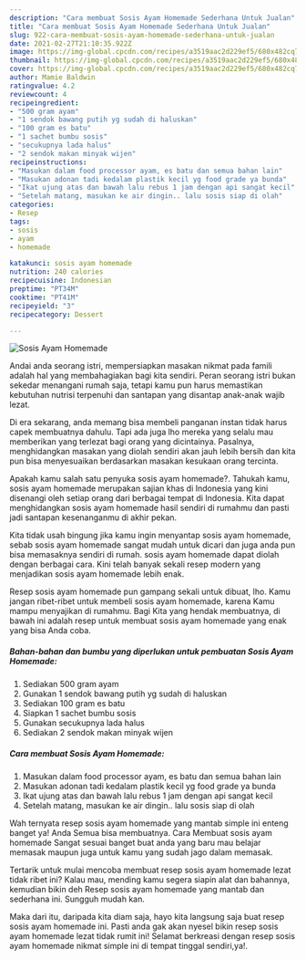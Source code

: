 ```yaml
---
description: "Cara membuat Sosis Ayam Homemade Sederhana Untuk Jualan"
title: "Cara membuat Sosis Ayam Homemade Sederhana Untuk Jualan"
slug: 922-cara-membuat-sosis-ayam-homemade-sederhana-untuk-jualan
date: 2021-02-27T21:10:35.922Z
image: https://img-global.cpcdn.com/recipes/a3519aac2d229ef5/680x482cq70/sosis-ayam-homemade-foto-resep-utama.jpg
thumbnail: https://img-global.cpcdn.com/recipes/a3519aac2d229ef5/680x482cq70/sosis-ayam-homemade-foto-resep-utama.jpg
cover: https://img-global.cpcdn.com/recipes/a3519aac2d229ef5/680x482cq70/sosis-ayam-homemade-foto-resep-utama.jpg
author: Mamie Baldwin
ratingvalue: 4.2
reviewcount: 4
recipeingredient:
- "500 gram ayam"
- "1 sendok bawang putih yg sudah di haluskan"
- "100 gram es batu"
- "1 sachet bumbu sosis"
- "secukupnya lada halus"
- "2 sendok makan minyak wijen"
recipeinstructions:
- "Masukan dalam food processor ayam, es batu dan semua bahan lain"
- "Masukan adonan tadi kedalam plastik kecil yg food grade ya bunda"
- "Ikat ujung atas dan bawah lalu rebus 1 jam dengan api sangat kecil"
- "Setelah matang, masukan ke air dingin.. lalu sosis siap di olah"
categories:
- Resep
tags:
- sosis
- ayam
- homemade

katakunci: sosis ayam homemade 
nutrition: 240 calories
recipecuisine: Indonesian
preptime: "PT34M"
cooktime: "PT41M"
recipeyield: "3"
recipecategory: Dessert

---
```



![Sosis Ayam Homemade](https://img-global.cpcdn.com/recipes/a3519aac2d229ef5/680x482cq70/sosis-ayam-homemade-foto-resep-utama.jpg)

Andai anda seorang istri, mempersiapkan masakan nikmat pada famili adalah hal yang membahagiakan bagi kita sendiri. Peran seorang istri bukan sekedar menangani rumah saja, tetapi kamu pun harus memastikan kebutuhan nutrisi terpenuhi dan santapan yang disantap anak-anak wajib lezat.

Di era  sekarang, anda memang bisa membeli panganan instan tidak harus capek membuatnya dahulu. Tapi ada juga lho mereka yang selalu mau memberikan yang terlezat bagi orang yang dicintainya. Pasalnya, menghidangkan masakan yang diolah sendiri akan jauh lebih bersih dan kita pun bisa menyesuaikan berdasarkan masakan kesukaan orang tercinta. 



Apakah kamu salah satu penyuka sosis ayam homemade?. Tahukah kamu, sosis ayam homemade merupakan sajian khas di Indonesia yang kini disenangi oleh setiap orang dari berbagai tempat di Indonesia. Kita dapat menghidangkan sosis ayam homemade hasil sendiri di rumahmu dan pasti jadi santapan kesenanganmu di akhir pekan.

Kita tidak usah bingung jika kamu ingin menyantap sosis ayam homemade, sebab sosis ayam homemade sangat mudah untuk dicari dan juga anda pun bisa memasaknya sendiri di rumah. sosis ayam homemade dapat diolah dengan berbagai cara. Kini telah banyak sekali resep modern yang menjadikan sosis ayam homemade lebih enak.

Resep sosis ayam homemade pun gampang sekali untuk dibuat, lho. Kamu jangan ribet-ribet untuk membeli sosis ayam homemade, karena Kamu mampu menyajikan di rumahmu. Bagi Kita yang hendak membuatnya, di bawah ini adalah resep untuk membuat sosis ayam homemade yang enak yang bisa Anda coba.

<!--inarticleads1-->

##### Bahan-bahan dan bumbu yang diperlukan untuk pembuatan Sosis Ayam Homemade:

1. Sediakan 500 gram ayam
1. Gunakan 1 sendok bawang putih yg sudah di haluskan
1. Sediakan 100 gram es batu
1. Siapkan 1 sachet bumbu sosis
1. Gunakan secukupnya lada halus
1. Sediakan 2 sendok makan minyak wijen




<!--inarticleads2-->

##### Cara membuat Sosis Ayam Homemade:

1. Masukan dalam food processor ayam, es batu dan semua bahan lain
1. Masukan adonan tadi kedalam plastik kecil yg food grade ya bunda
1. Ikat ujung atas dan bawah lalu rebus 1 jam dengan api sangat kecil
1. Setelah matang, masukan ke air dingin.. lalu sosis siap di olah




Wah ternyata resep sosis ayam homemade yang mantab simple ini enteng banget ya! Anda Semua bisa membuatnya. Cara Membuat sosis ayam homemade Sangat sesuai banget buat anda yang baru mau belajar memasak maupun juga untuk kamu yang sudah jago dalam memasak.

Tertarik untuk mulai mencoba membuat resep sosis ayam homemade lezat tidak ribet ini? Kalau mau, mending kamu segera siapin alat dan bahannya, kemudian bikin deh Resep sosis ayam homemade yang mantab dan sederhana ini. Sungguh mudah kan. 

Maka dari itu, daripada kita diam saja, hayo kita langsung saja buat resep sosis ayam homemade ini. Pasti anda gak akan nyesel bikin resep sosis ayam homemade lezat tidak rumit ini! Selamat berkreasi dengan resep sosis ayam homemade nikmat simple ini di tempat tinggal sendiri,ya!.

